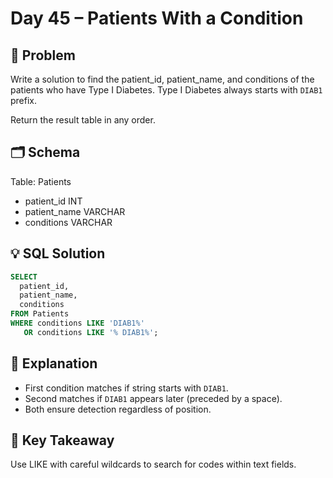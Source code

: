 # Day 45 – Patients With a Condition

## 📖 Problem
Write a solution to find the patient_id, patient_name, and conditions of the patients who have Type I Diabetes. Type I Diabetes always starts with `DIAB1` prefix.

Return the result table in any order.

## 🗂 Schema
Table: Patients  
- patient_id INT  
- patient_name VARCHAR  
- conditions VARCHAR  

## 💡 SQL Solution
```sql
SELECT 
  patient_id,
  patient_name,
  conditions
FROM Patients
WHERE conditions LIKE 'DIAB1%'
   OR conditions LIKE '% DIAB1%';
```

## 🧠 Explanation
- First condition matches if string starts with `DIAB1`.  
- Second matches if `DIAB1` appears later (preceded by a space).  
- Both ensure detection regardless of position.  

## 🔑 Key Takeaway
Use LIKE with careful wildcards to search for codes within text fields.
